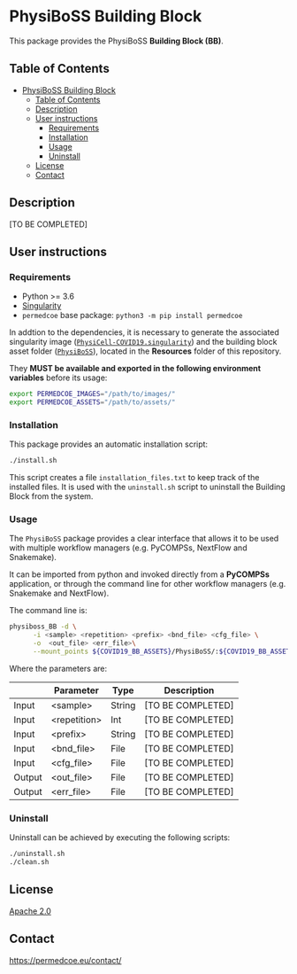 # PhysiBoSS Building Block

This package provides the PhysiBoSS **Building Block (BB)**.

## Table of Contents

- [PhysiBoSS Building Block](#physiboss-building-block)
  - [Table of Contents](#table-of-contents)
  - [Description](#description)
  - [User instructions](#user-instructions)
    - [Requirements](#requirements)
    - [Installation](#installation)
    - [Usage](#usage)
    - [Uninstall](#uninstall)
  - [License](#license)
  - [Contact](#contact)

## Description

[TO BE COMPLETED]

## User instructions

### Requirements

- Python >= 3.6
- [Singularity](https://singularity.lbl.gov/docs-installation)
- `permedcoe` base package: `python3 -m pip install permedcoe`

In addtion to the dependencies, it is necessary to generate the associated
singularity image ([`PhysiCell-COVID19.singularity`](../Resources/images/PhysiCell-COVID19.singularity))
and the building block asset folder ([`PhysiBoSS`](../Resources/assets/PhysiBoSS)),
located in the **Resources** folder of this repository.

They **MUST be available and exported in the following environment variables**
before its usage:

```bash
export PERMEDCOE_IMAGES="/path/to/images/"
export PERMEDCOE_ASSETS="/path/to/assets/"
```

### Installation

This package provides an automatic installation script:

```bash
./install.sh
```

This script creates a file `installation_files.txt` to keep track of the
installed files.
It is used with the `uninstall.sh` script to uninstall the Building Block
from the system.

### Usage

The `PhysiBoSS` package provides a clear interface that allows
it to be used with multiple workflow managers (e.g. PyCOMPSs, NextFlow and
Snakemake).

It can be imported from python and invoked directly from a **PyCOMPSs**
application, or through the command line for other workflow managers
(e.g. Snakemake and NextFlow).

The command line is:

```bash
physiboss_BB -d \
      -i <sample> <repetition> <prefix> <bnd_file> <cfg_file> \
      -o  <out_file> <err_file>\
      --mount_points ${COVID19_BB_ASSETS}/PhysiBoSS/:${COVID19_BB_ASSETS}/PhysiBoSS/
```

Where the parameters are:

|        | Parameter      | Type   | Description                                             |
|--------|----------------|--------|---------------------------------------------------------|
| Input  | \<sample>      | String | [TO BE COMPLETED]                                       |
| Input  | \<repetition>  | Int    | [TO BE COMPLETED]                                       |
| Input  | \<prefix>      | String | [TO BE COMPLETED]                                       |
| Input  | \<bnd_file>    | File   | [TO BE COMPLETED]                                       |
| Input  | \<cfg_file>    | File   | [TO BE COMPLETED]                                       |
| Output | \<out_file>    | File   | [TO BE COMPLETED]                                       |
| Output | \<err_file>    | File   | [TO BE COMPLETED]                                       |

### Uninstall

Uninstall can be achieved by executing the following scripts:

```bash
./uninstall.sh
./clean.sh
```

## License

[Apache 2.0](https://www.apache.org/licenses/LICENSE-2.0)

## Contact

<https://permedcoe.eu/contact/>
